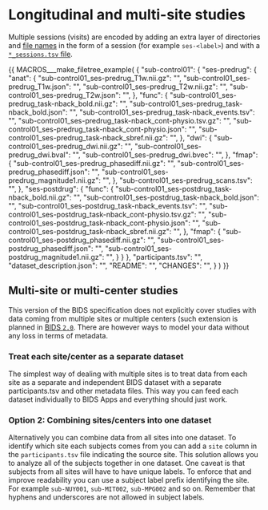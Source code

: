# Longitudinal and multi-site studies


Multiple sessions (visits) are encoded by adding an extra layer of directories
and [file names](02-common-principles.md#file-name-structure)
in the form of a session (for example `ses-<label>`) and
with a [`*_sessions.tsv` file](03-modality-agnostic-files.md#sessions-file).
 
{{ MACROS___make_filetree_example(
    {
    "sub-control01": { 
        "ses-predrug": {
            "anat": {
                "sub-control01_ses-predrug_T1w.nii.gz": "",
                "sub-control01_ses-predrug_T1w.json": "",
                "sub-control01_ses-predrug_T2w.nii.gz": "",
                "sub-control01_ses-predrug_T2w.json": "",
                },
            "func": {
                "sub-control01_ses-predrug_task-nback_bold.nii.gz": "",
                "sub-control01_ses-predrug_task-nback_bold.json": "",
                "sub-control01_ses-predrug_task-nback_events.tsv": "",
                "sub-control01_ses-predrug_task-nback_cont-physio.tsv.gz": "",
                "sub-control01_ses-predrug_task-nback_cont-physio.json": "",
                "sub-control01_ses-predrug_task-nback_sbref.nii.gz": "",
                },
            "dwi": {
                "sub-control01_ses-predrug_dwi.nii.gz": "",
                "sub-control01_ses-predrug_dwi.bval": "",
                "sub-control01_ses-predrug_dwi.bvec": "",
                },
            "fmap": {
                "sub-control01_ses-predrug_phasediff.nii.gz": "",
                "sub-control01_ses-predrug_phasediff.json": "",
                "sub-control01_ses-predrug_magnitude1.nii.gz": "",
                },
            "sub-control01_ses-predrug_scans.tsv": "",
            },
        "ses-postdrug": {
            "func": {
                "sub-control01_ses-postdrug_task-nback_bold.nii.gz": "",
                "sub-control01_ses-postdrug_task-nback_bold.json": "",
                "sub-control01_ses-postdrug_task-nback_events.tsv": "",
                "sub-control01_ses-postdrug_task-nback_cont-physio.tsv.gz": "",
                "sub-control01_ses-postdrug_task-nback_cont-physio.json": "",
                "sub-control01_ses-postdrug_task-nback_sbref.nii.gz": "",
                },
            "fmap": { 
                "sub-control01_ses-postdrug_phasediff.nii.gz": "",
                "sub-control01_ses-postdrug_phasediff.json": "",
                "sub-control01_ses-postdrug_magnitude1.nii.gz": "",
                }
            }
        },
    "participants.tsv": "",
    "dataset_description.json": "",
    "README": "",
    "CHANGES": "",
    }
) }}

## Multi-site or multi-center studies

This version of the BIDS specification does not explicitly cover studies with
data coming from multiple sites or multiple centers (such extension is planned
in [BIDS `2.0`](https://github.com/bids-standard/bids-2-devel).
There are however ways to model your data without any loss in terms of metadata.

### Treat each site/center as a separate dataset

The simplest way of dealing with multiple sites is to treat data from each site
as a separate and independent BIDS dataset with a separate participants.tsv and
other metadata files. This way you can feed each dataset individually to BIDS
Apps and everything should just work.

### Option 2: Combining sites/centers into one dataset

Alternatively you can combine data from all sites into one dataset. To identify
which site each subjects comes from you can add a `site` column in the
`participants.tsv` file indicating the source site. This solution allows you to
analyze all of the subjects together in one dataset. One caveat is that subjects
from all sites will have to have unique labels. To enforce that and improve
readability you can use a subject label prefix identifying the site. For example
`sub-NUY001`, `sub-MIT002`, `sub-MPG002` and so on. Remember that hyphens and
underscores are not allowed in subject labels.
